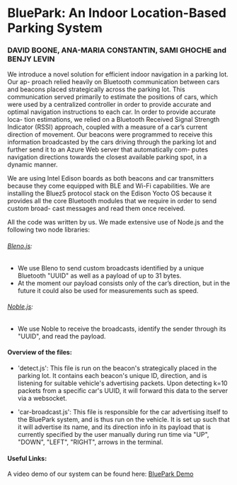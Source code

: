 BluePark: An Indoor Location-Based Parking System
===================

### DAVID BOONE, ANA-MARIA CONSTANTIN, SAMI GHOCHE and BENJY LEVIN

We introduce a novel solution for efficient indoor navigation in a parking lot. Our ap-
proach relied heavily on Bluetooth communication between cars and beacons placed strategically across the parking lot. This communication served primarily to estimate the positions of cars, which were used by a centralized controller in order to provide accurate and optimal navigation instructions to each car. In order to provide accurate loca-
tion estimations, we relied on a Bluetooth Received Signal Strength Indicator (RSSI) approach, coupled with a measure of a car’s current direction of movement. Our beacons were programmed to receive this information broadcasted by the cars driving through the parking lot and further send it to an Azure Web server that automatically com-
putes navigation directions towards the closest available parking spot, in a dynamic manner.

We are using Intel Edison boards as both beacons and car transmitters because they come equipped with BLE and Wi-Fi capabilities. We are installing the Bluez5 protocol stack on the Edison Yocto OS because it provides all the core Bluetooth modules that we require in order to send custom broad-
cast messages and read them once received.

All the code was written by us. We made extensive use of Node.js and the following two node libraries:

###### [Bleno.js](https://github.com/sandeepmistry/bleno):
- We use Bleno to send custom broadcasts identified by a unique Bluetooth "UUID" as well as a payload of up to 31 bytes.
- At the moment our payload consists only of the car’s direction, but in the future it could also be used for measurements such as speed. 

###### [Noble.js](https://github.com/sandeepmistry/noble):
- We use Noble to receive the broadcasts, identify the sender through its "UUID", and read the payload.

#### Overview of the files:
* 'detect.js':
This file is run on the beacon's strategically placed in the parking lot.
It contains each beacon's unique ID, direction, and is listening for suitable vehicle's advertising packets.
Upon detecting k=10 packets from a specific car's UUID, it will forward this data to the server via a websocket.

* 'car-broadcast.js':
This file is responsible for the car advertising itself to the BluePark system, and is thus run on the vehicle.
It is set up such that it will advertise its name, and its direction info in its payload that is currently specified by
the user manually during run time via "UP", "DOWN", "LEFT", "RIGHT", arrows in the terminal.

#### Useful Links: 

A video demo of our system can be found here: [BluePark Demo]()
